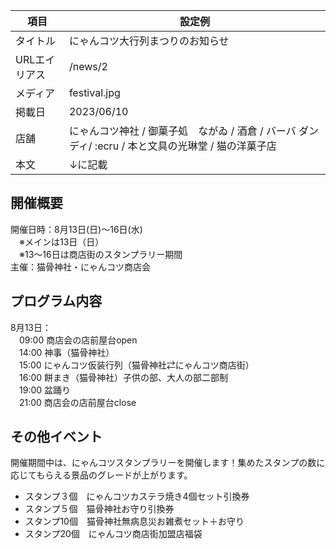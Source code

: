 | 項目 | 設定例 |
| --- | --- |
| タイトル | にゃんコツ大行列まつりのお知らせ |
| URLエイリアス | /news/2 |
| メディア | festival.jpg |
| 掲載日 |2023/06/10 |
| 店舗 | にゃんコツ神社 / 御菓子処　ながゐ / 酒倉 / バーバ ダンディ/ :ecru / 本と文具の光琳堂 / 猫の洋菓子店 |
| 本文 |↓に記載|

## 開催概要

開催日時：8月13日(日)〜16日(水)<br>
　※メインは13日（日）<br>
　※13〜16日は商店街のスタンプラリー期間<br>
主催：猫骨神社・にゃんコツ商店会

## プログラム内容

8月13日：<br>
　09:00 商店会の店前屋台open<br>
　14:00 神事（猫骨神社）<br>
　15:00 にゃんコツ仮装行列（猫骨神社⇄にゃんコツ商店街）<br>
　16:00 餅まき（猫骨神社）子供の部、大人の部二部制<br>
　19:00 盆踊り<br>
　21:00 商店会の店前屋台close

## その他イベント

開催期間中は、にゃんコツスタンプラリーを開催します！集めたスタンプの数に応じてもらえる景品のグレードが上がります。

* スタンプ３個　にゃんコツカステラ焼き4個セット引換券
* スタンプ５個　猫骨神社お守り引換券
* スタンプ10個　猫骨神社無病息災お雑煮セット＋お守り
* スタンプ20個　にゃんコツ商店街加盟店福袋

  
